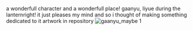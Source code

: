a wonderfull character and a wonderfull place!
gaanyu, liyue during the lanternright!
it just pleases my mind and so i thought of making 
something dedicated to it
artwork in repository 
![gaanyu_maybe 1](https://github.com/user-attachments/assets/a1dd651f-e1dc-4ce8-87f8-e89a1455387f)
